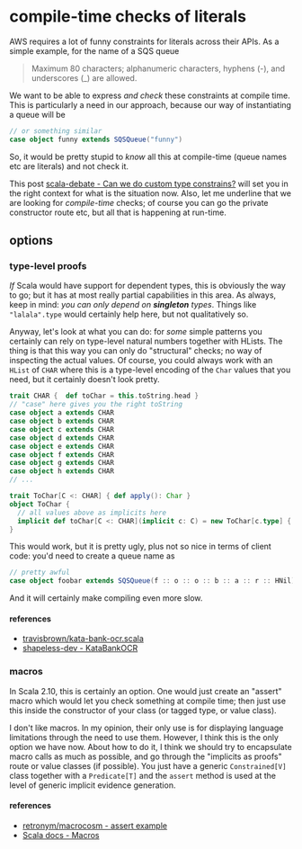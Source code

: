 # compile-time checks of literals

AWS requires a lot of funny constraints for literals across their APIs. As a simple example, for the name of a SQS queue

>  Maximum 80 characters; alphanumeric characters, hyphens (-), and underscores (_) are allowed.

We want to be able to express _and check_ these constraints at compile time. This is particularly a need in our approach, because our way of instantiating a queue will be

``` scala
// or something similar
case object funny extends SQSQueue("funny")
```

So, it would be pretty stupid to _know_ all this at compile-time (queue names etc are literals) and not check it. 

This post [scala-debate - Can we do custom type constrains?](https://groups.google.com/forum/?fromgroups#!topic/scala-debate/few7ZUpzMaI) will set you in the right context for what is the situation now. Also, let me underline that we are looking for _compile-time_ checks; of course you can go the private constructor route etc, but all that is happening at run-time.

## options

### type-level proofs

_If_ Scala would have support for dependent types, this is obviously the way to go; but it has at most really partial capabilities in this area. As always, keep in mind: _you can only depend on **singleton** types_. Things like `"lalala".type` would certainly help here, but not qualitatively so. 

Anyway, let's look at what you can do: for _some_ simple patterns you certainly can rely on type-level natural numbers together with HLists. The thing is that this way you can only do "structural" checks; no way of inspecting the actual values. Of course, you could always work with an `HList` of `CHAR` where this is a type-level encoding of the `Char` values that you need, but it certainly doesn't look pretty.

``` scala
trait CHAR {  def toChar = this.toString.head }
// "case" here gives you the right toString 
case object a extends CHAR
case object b extends CHAR
case object c extends CHAR
case object d extends CHAR
case object e extends CHAR
case object f extends CHAR
case object g extends CHAR
case object h extends CHAR
// ...

trait ToChar[C <: CHAR] { def apply(): Char }
object ToChar {
  // all values above as implicits here
  implicit def toChar[C <: CHAR](implicit c: C) = new ToChar[c.type] {  def apply() = c.toChar  }
}
```

This would work, but it is pretty ugly, plus not so nice in terms of client code: you'd need to create a queue name as

``` scala
// pretty awful
case object foobar extends SQSQueue(f :: o :: o :: b :: a :: r :: HNil)
```

And it will certainly make compiling even more slow.

#### references

- [travisbrown/kata-bank-ocr.scala](https://gist.github.com/travisbrown/3763016)
- [shapeless-dev - KataBankOCR](https://groups.google.com/forum/#!msg/shapeless-dev/Q0VezBW2bhQ/RKF6uGljwroJ)

### macros

In Scala 2.10, this is certainly an option. One would just create an "assert" macro which would let you check something at compile time; then just use this inside the constructor of your class (or tagged type, or value class). 

I don't like macros. In my opinion, their only use is for displaying language limitations through the need to use them. However, I think this is the only option we have now. About how to do it, I think we should try to encapsulate macro calls as much as possible, and go through the "implicits as proofs" route or value classes (if possible). You just have a generic `Constrained[V]` class together with a `Predicate[T]` and the `assert` method is used at the level of generic implicit evidence generation.

#### references

- [retronym/macrocosm - assert example](https://github.com/retronym/macrocosm/blob/master/src/main/scala/com/github/retronym/macrocosm/Macrocosm.scala#L25)
- [Scala docs - Macros](http://docs.scala-lang.org/overviews/macros/overview.html)